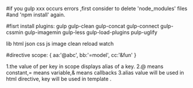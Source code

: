#if you gulp xxx occurs errors ,first consider to delete 'node_modules' files 
#and 'npm install' again.


#fisrt install plugins:
gulp
gulp-clean
gulp-concat
gulp-connect
gulp-cssmin
gulp-imagemin
gulp-less
gulp-load-plugins
pulp-uglify

lib
html
json
css
js
image
clean
reload
watch

#directive
scope:
{
	aa:'@abc',
	bb:'=model',
	cc:'&fun'
}

1.the value of per key in scope displays alias of a key.
2.@ means constant,= means variable,& means callbacks
3.alias value will be used in html directive, key will be used in template .